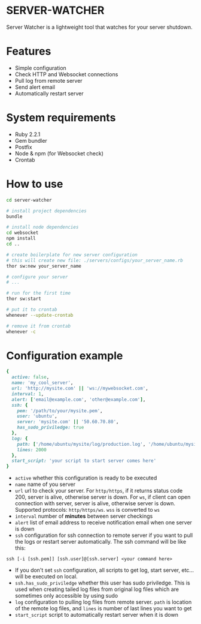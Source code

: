 # SERVER-WATCHER

Server Watcher is a lightweight tool that watches for your server shutdown.

# Features
- Simple configuration
- Check HTTP and Websocket connections
- Pull log from remote server
- Send alert email
- Automatically restart server

# System requirements
- Ruby 2.2.1
- Gem bundler
- Postfix
- Node & npm (for Websocket check)
- Crontab

# How to use
```sh
cd server-watcher

# install project dependencies
bundle

# install node dependencies
cd websocket
npm install
cd ..

# create boilerplate for new server configuration
# this will create new file: ./servers/configs/your_server_name.rb 
thor sw:new your_server_name

# configure your server
# ...

# run for the first time
thor sw:start

# put it to crontab
whenever --update-crontab

# remove it from crontab
whenever -c
```

# Configuration example
```ruby
{
  active: false,
  name: 'my_cool_server',
  url: 'http://mysite.com' || 'ws://mywebsocket.com',
  interval: 1,
  alert: ['email@example.com', 'other@example.com'],
  ssh: {
    pem: '/path/to/your/mysite.pem',
    user: 'ubuntu',
    server: 'mysite.com' || '50.60.70.80',
    has_sudo_priviledge: true
  },
  log: {
    path: ['/home/ubuntu/mysite/log/production.log', '/home/ubuntu/mysite/log/other.log'],
    lines: 2000
  },
  start_script: 'your script to start server comes here'
}
```

- `active` whether this configuration is ready to be executed
- `name` name of you server
- `url` url to check your server. For `http/https`, if it returns status code 200, server is alive, otherwise server is down. For `ws`, if client can open connection with server, server is alive, otherwise server is down. Supported protocols: `http/https/ws`. `wss` is converted to `ws`
- `interval` number of **minutes** between server checkings
- `alert` list of email address to receive notification email when one server is down
- `ssh` configuration for ssh connection to remote server if you want to pull the logs or restart server automatically. The ssh command will be like this:
```
ssh [-i [ssh.pem]] [ssh.user]@[ssh.server] <your command here>
```
- If you don't set `ssh` configuration, all scripts to get log, start server, etc... will be executed on local.
- `ssh.has_sudo_priviledge` whether this user has sudo priviledge. This is used when creating tailed log files from original log files which are sometimes only accessible by using sudo
- `log` configuration to pulling log files from remote server. `path` is location of the remote log files, and `lines` is number of last lines you want to get
- `start_script` script to automatically restart server when it is down
